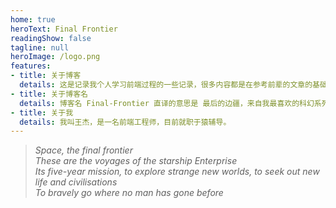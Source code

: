 ```yaml
---
home: true
heroText: Final Frontier
readingShow: false
tagline: null
heroImage: /logo.png
features:
- title: 关于博客
  details: 这是记录我个人学习前端过程的一些记录，很多内容都是在参考前辈的文章的基础上总结出来的适合我个人理解的内容，在此向各位的前辈表示由衷地感谢。
- title: 关于博客名
  details: 博客名 Final-Frontier 直译的意思是 最后的边疆，来自我最喜欢的科幻系列 ——《星际迷航》，在系列每部电影的最后，都会有这样一段激动人心的独白，代表着企业号飞船对于宇宙深处奥秘无尽的探索以及对于未知的追求才刚刚开始。
- title: 关于我
  details: 我叫王杰，是一名前端工程师，目前就职于猿辅导。
---
```



> *Space, the final frontier*   
*These are the voyages of the starship Enterprise*  
*Its five-year mission, to explore strange new worlds, to seek out new life and civilisations*  
*To bravely go where no man has gone before*
 
